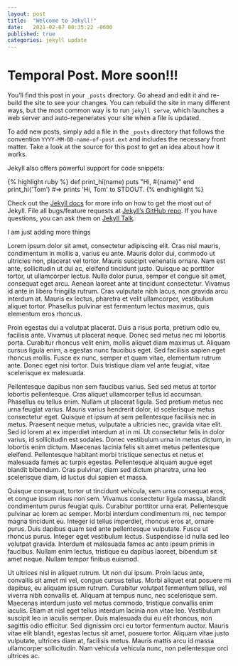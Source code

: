 ```yaml
---
layout: post
title:  "Welcome to Jekyll!"
date:   2021-02-07 00:35:22 -0600
published: true
categories: jekyll update
---
```


# Temporal Post. More soon!!!


You’ll find this post in your `_posts` directory. Go ahead and edit it and re-build the site to see your changes. You can rebuild the site in many different ways, but the most common way is to run `jekyll serve`, which launches a web server and auto-regenerates your site when a file is updated.

To add new posts, simply add a file in the `_posts` directory that follows the convention `YYYY-MM-DD-name-of-post.ext` and includes the necessary front matter. Take a look at the source for this post to get an idea about how it works.

Jekyll also offers powerful support for code snippets:

{% highlight ruby %}
def print_hi(name)
  puts "Hi, #{name}"
end
print_hi('Tom')
#=> prints 'Hi, Tom' to STDOUT.
{% endhighlight %}

Check out the [Jekyll docs][jekyll-docs] for more info on how to get the most out of Jekyll. File all bugs/feature requests at [Jekyll’s GitHub repo][jekyll-gh]. If you have questions, you can ask them on [Jekyll Talk][jekyll-talk].

[jekyll-docs]: https://jekyllrb.com/docs/home
[jekyll-gh]:   https://github.com/jekyll/jekyll
[jekyll-talk]: https://talk.jekyllrb.com/




I am just adding more things



Lorem ipsum dolor sit amet, consectetur adipiscing elit. Cras nisl mauris, condimentum in mollis a, varius eu ante. Mauris dolor dui, commodo ut ultricies non, placerat vel tortor. Mauris suscipit venenatis ornare. Nam est ante, sollicitudin ut dui ac, eleifend tincidunt justo. Quisque ac porttitor tortor, ut ullamcorper lectus. Nulla dolor purus, semper et congue sit amet, consequat eget arcu. Aenean laoreet ante at tincidunt consectetur. Vivamus id ante in libero fringilla rutrum. Cras vulputate nibh lacus, non gravida arcu interdum at. Mauris ex lectus, pharetra et velit ullamcorper, vestibulum aliquet tortor. Phasellus pulvinar est fermentum lectus maximus, quis elementum eros rhoncus.

Proin egestas dui a volutpat placerat. Duis a risus porta, pretium odio eu, facilisis ante. Vivamus ut placerat neque. Donec sed metus nec mi lobortis porta. Curabitur rhoncus velit enim, mollis aliquet diam maximus ut. Aliquam cursus ligula enim, a egestas nunc faucibus eget. Sed facilisis sapien eget rhoncus mollis. Fusce ex nunc, semper et quam vitae, elementum rutrum ante. Donec eget nisi tortor. Duis tristique diam vel ante feugiat, vitae scelerisque ex malesuada.

Pellentesque dapibus non sem faucibus varius. Sed sed metus at tortor lobortis pellentesque. Cras aliquet ullamcorper tellus id accumsan. Phasellus eu tellus enim. Nullam ut placerat ligula. Sed pretium metus nec urna feugiat varius. Mauris varius hendrerit dolor, id scelerisque metus consectetur eget. Quisque et ipsum at sem pellentesque facilisis nec in metus. Praesent neque metus, vulputate a ultricies nec, gravida vitae elit. Sed id lorem at ex imperdiet interdum at in mi. Ut consectetur felis in dolor varius, id sollicitudin est sodales. Donec vestibulum urna in metus dictum, in lobortis enim dictum. Maecenas lacinia felis sit amet metus pellentesque eleifend. Pellentesque habitant morbi tristique senectus et netus et malesuada fames ac turpis egestas. Pellentesque aliquam augue eget blandit bibendum. Cras pulvinar, diam sed dictum pharetra, urna leo scelerisque diam, id luctus dui sapien et massa.

Quisque consequat, tortor ut tincidunt vehicula, sem urna consequat eros, et congue ipsum risus non sem. Vivamus consectetur ligula massa, blandit condimentum purus feugiat quis. Curabitur porttitor urna erat. Pellentesque pulvinar ac lorem ac semper. Morbi interdum condimentum mi, nec tempor magna tincidunt eu. Integer id tellus imperdiet, rhoncus eros at, ornare purus. Duis dapibus quam sed ante pellentesque vulputate. Fusce ut rhoncus purus. Integer eget vestibulum lectus. Suspendisse id nulla sed leo volutpat gravida. Interdum et malesuada fames ac ante ipsum primis in faucibus. Nullam enim lectus, tristique eu dapibus laoreet, bibendum sit amet neque. Nullam tempor finibus euismod.

Ut ultrices nisl in aliquet rutrum. Ut non dui ipsum. Proin lacus ante, convallis sit amet mi vel, congue cursus tellus. Morbi aliquet erat posuere mi dapibus, eu aliquam ipsum rutrum. Curabitur volutpat fermentum tellus, vel viverra nibh convallis et. Aliquam at tempus nunc, nec scelerisque sem. Maecenas interdum justo vel metus commodo, tristique convallis enim iaculis. Etiam at nisl eget tellus interdum lacinia non vitae leo. Vestibulum suscipit leo in iaculis semper. Duis malesuada dui eu elit rhoncus, non sagittis odio efficitur. Sed dignissim orci eu tortor fermentum auctor. Mauris vitae elit blandit, egestas lectus sit amet, posuere tortor. Aliquam vitae justo vulputate, ultrices diam at, facilisis metus. Mauris mattis arcu id massa ullamcorper sollicitudin. Nam vehicula vehicula nunc, non pellentesque orci ultrices ac. 
